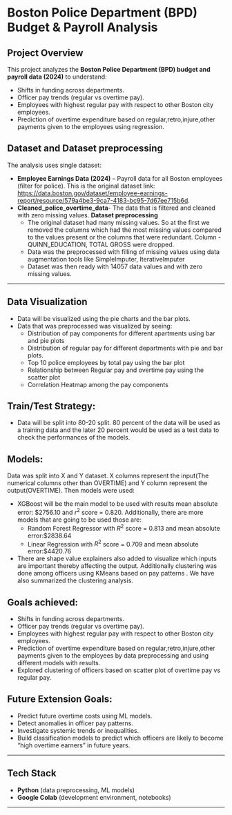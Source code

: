 # Boston Police Department (BPD) Budget & Payroll Analysis  

## Project Overview  
This project analyzes the **Boston Police Department (BPD) budget and payroll data (2024)** to understand:   
- Shifts in funding across departments.  
- Officer pay trends (regular vs overtime pay).  
- Employees with highest regular pay with respect to other Boston city employees.  
- Prediction of overtime expenditure based on regular,retro,injure,other payments given to the employees using regression.

## Dataset and Dataset preprocessing 
The analysis uses single dataset:  
- **Employee Earnings Data (2024)** – Payroll data for all Boston employees (filter for police). This is the original dataset link: https://data.boston.gov/dataset/employee-earnings-report/resource/579a4be3-9ca7-4183-bc95-7d67ee715b6d. 
- **Cleaned_police_overtime_data**- The data that is filtered and cleaned with zero missing values.
**Dataset preprocessing**
  - The original dataset had many missing values. So at the first we removed the columns which had the most missing values compared to the values present or the columns that were redundant. Column - QUINN_EDUCATION, TOTAL GROSS were dropped.
  - Data was the preprocessed with filling of missing values using data augmentation tools like SimpleImputer, IterativeImputer
  - Dataset was then ready with 14057 data values and with zero missing values.

---
## Data Visualization
- Data will be visualized using the pie charts and the bar plots.
- Data that was preprocessed was visualized by seeing:
   - Distribution of pay components for different apartments using bar and pie plots
   - Distribution of regular pay for different departments with pie and bar plots.
   - Top 10 police employees by total pay using the bar plot
   - Relationship between Regular pay and overtime pay using the scatter plot
   - Correlation Heatmap among the pay components
   
## Train/Test Strategy:
- Data will be split into 80-20 split. 80 percent of the data will be used as a training data and the later 20 percent would be used as a test data to check the performances of the models.
  
## Models:
Data was split into X and Y dataset. X columns represent the input(The numerical columns other than OVERTIME) and Y column represent the output(OVERTIME). Then models were used:
- XGBoost will be the main model to be used with results mean absolute error: $2756.10 and $r^2$ score = 0.820. Additionally, there are more models that are going to be used those are:
    - Random Forest Regressor with $R^2$ score = 0.813 and mean absolute error:$2838.64
   - Linear Regression with $R^2$ score = 0.709 and mean absolute error:$4420.76   
- There are shape value explainers also added to visualize which inputs are important thereby affecting the output.
Additionally clustering was done among officers using KMeans based on pay patterns . We have also summarized the clustering analysis.

## Goals achieved:  
- Shifts in funding across departments.  
- Officer pay trends (regular vs overtime pay).  
- Employees with highest regular pay with respect to other Boston city employees.  
- Prediction of overtime expenditure based on regular,retro,injure,other payments given to the employees by data preprocessing and using different models with results.
- Explored clustering of officers based on scatter plot of overtime pay vs regular pay.
   
## Future Extension Goals: 
- Predict future overtime costs using ML models.  
- Detect anomalies in officer pay patterns.   
- Investigate systemic trends or inequalities.
- Build classification models to predict which officers are likely to become “high overtime earners” in future years.  
---

## Tech Stack  
- **Python** (data preprocessing, ML models)  
- **Google Colab** (development environment, notebooks)  

---
